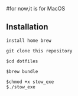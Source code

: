 #for now,it is for MacOS

## Installation
```
install home brew
```

```
git clone this repository
```

```
$cd dotfiles
```

```
$brew bundle
```

```
$chmod +x stow_exe
$./stow_exe
```

<!-- ``` -->
<!-- curl -o - https://raw.githubusercontent.com/yuki-akiba-jp/dotfiles/main/install_for_macos.sh | sh -->
<!-- ``` -->
<!---->
<!-- ``` -->
<!-- curl -o - https://raw.githubusercontent.com/yuki-akiba-jp/dotfiles/main/install_for_linuxos.sh | sh -->
<!-- ``` -->
